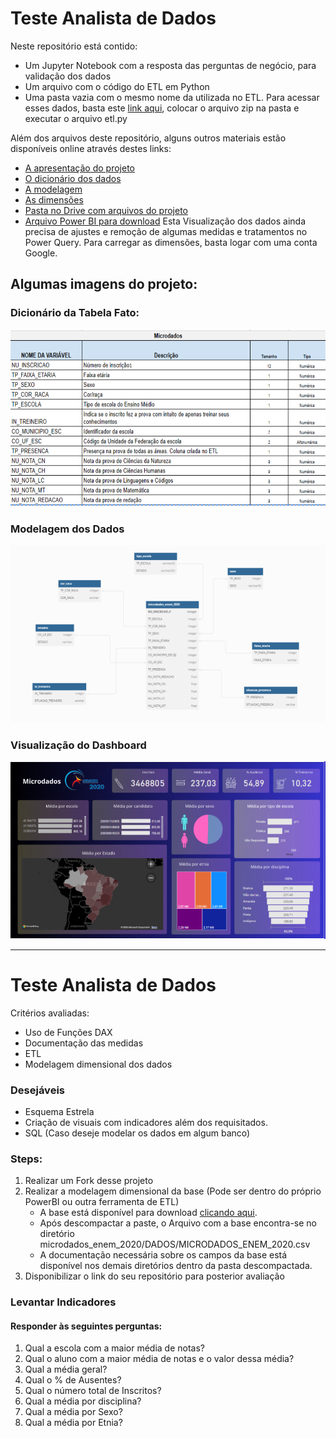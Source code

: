 # Teste Analista de Dados

Neste repositório está contido:
* Um Jupyter Notebook com a resposta das perguntas de negócio, para validação dos dados
* Um arquivo com o código do ETL em Python
* Uma pasta vazia com o mesmo nome da utilizada no ETL. Para acessar esses dados, basta este [link aqui](https://download.inep.gov.br/microdados/microdados_enem_2020.zip), colocar o arquivo zip na pasta e executar o arquivo etl.py

Além dos arquivos deste repositório, alguns outros materiais estão disponíveis online através destes links:
* [A apresentação do projeto](https://download.inep.gov.br/microdados/microdados_enem_2020.zip)
* [O dicionário dos dados](https://docs.google.com/spreadsheets/d/1QPtz9L1vfqMQKekWjR8A0J_J2oRqf_O-qIzV7-AEecc/edit?usp=sharing)
* [A modelagem](https://dbdiagram.io/d/64e9f3fa02bd1c4a5e72a887)
* [As dimensões](https://docs.google.com/spreadsheets/d/1gfxF0cSaxZIC1XwmGFdgkERwrZkiDZwEGFsA-s-hecw/edit#gid=0)
* [Pasta no Drive com arquivos do projeto](https://drive.google.com/drive/folders/1bytHXoY6qq7znJPIgNXPoH6EdGRWdOTX?usp=sharing)
* [Arquivo Power BI para download](https://drive.google.com/file/d/11o7PEQveftkjm5kt3yIDUnWow_Gea-aF/view?usp=drive_link) Esta Visualização dos dados ainda precisa de ajustes e remoção de algumas medidas e tratamentos no Power Query. Para carregar as dimensões, basta logar com uma conta Google.  

## Algumas imagens do projeto:

### Dicionário da Tabela Fato:
![Dicionario de Dados](src\Dicionario.png) 

### Modelagem dos Dados
![Modelagem dos Dados](src\Modelagem.png)

### Visualização do Dashboard
![Visualização](src\Visualização_Dashboard.png)



---
# Teste Analista de Dados
Critérios avaliadas:
- Uso de Funções DAX
- Documentação das medidas
- ETL
- Modelagem dimensional dos dados

### Desejáveis
- Esquema Estrela
- Criação de visuais com indicadores além dos requisitados.
- SQL (Caso deseje modelar os dados em algum banco)


### Steps:

1. Realizar um Fork desse projeto
2. Realizar a modelagem dimensional da base (Pode ser dentro do próprio PowerBI ou outra ferramenta de ETL)
    - A base está disponível para download [clicando aqui](https://download.inep.gov.br/microdados/microdados_enem_2020.zip).
    - Após descompactar a paste, o Arquivo com a base encontra-se no diretório microdados_enem_2020/DADOS/MICRODADOS_ENEM_2020.csv
    - A documentação necessária sobre os campos da base está disponível nos demais diretórios dentro da pasta descompactada.
4. Disponibilizar o link do seu repositório para posterior avaliação


### Levantar Indicadores
#### Responder às seguintes perguntas:
1. Qual a escola com a maior média de notas?
2. Qual o aluno com a maior média de notas e o valor dessa média?
3. Qual a média geral?
4. Qual o % de Ausentes?
5. Qual o número total de Inscritos?
6. Qual a média por disciplina?
7. Qual a média por Sexo?
8. Qual a média por Etnia?
